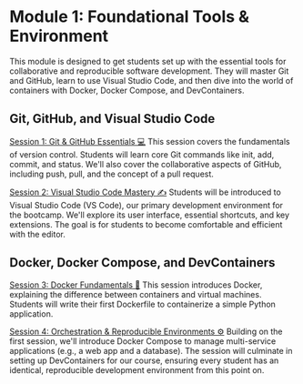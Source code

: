 # Module 1: Foundational Tools & Environment

This module is designed to get students set up with the essential tools for collaborative and reproducible software development. They will master Git and GitHub, learn to use Visual Studio Code, and then dive into the world of containers with Docker, Docker Compose, and DevContainers.

## Git, GitHub, and Visual Studio Code

[Session 1: Git & GitHub Essentials 💻](./session-1.md)
This session covers the fundamentals of version control. Students will learn core Git commands like init, add, commit, and status. We'll also cover the collaborative aspects of GitHub, including push, pull, and the concept of a pull request.

[Session 2: Visual Studio Code Mastery ✍️](./session-2.md)
Students will be introduced to Visual Studio Code (VS Code), our primary development environment for the bootcamp. We'll explore its user interface, essential shortcuts, and key extensions. The goal is for students to become comfortable and efficient with the editor.

## Docker, Docker Compose, and DevContainers

[Session 3: Docker Fundamentals 🐳](./session-3.md)
This session introduces Docker, explaining the difference between containers and virtual machines. Students will write their first Dockerfile to containerize a simple Python application.

[Session 4: Orchestration & Reproducible Environments ⚙️](./session-4.md)
Building on the first session, we'll introduce Docker Compose to manage multi-service applications (e.g., a web app and a database). The session will culminate in setting up DevContainers for our course, ensuring every student has an identical, reproducible development environment from this point on.
